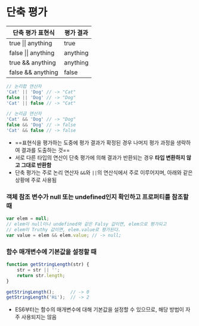 # 단축 평가

| 단축 평가 표현식           | 평가 결과    |
| ------------------- | -------- |
| true \|\| anything  | true     |
| false \|\| anything | anything |
| true && anything    | anything |
| false && anything   | false    |

```js
// 논리합 연산자
'Cat' || 'Dog' // -> "Cat"
false || 'Dog' // -> "Dog"
'Cat' || false // -> "Cat"

// 논리곱 연산자
'Cat' && 'Dog' // -> "Dog"
false && 'Dog' // -> false
'Cat' && false // -> false
```

* ==표현식을 평가하는 도중에 평가 결과가 확정된 경우 나머지 평가 과정을 생략하여 결과를 도출하는 것==
* 서로 다른 타입의 연산이 단축 평가에 의해 결과가 반환되는 경우 **타입 변환하지 않고 그대로 반환함**
* 단축 평가는 주로 논리 연산자 `&&`와 `||`의 연산식에서 주로 이루어지며, 아래와 같은 상황에 주로 사용됨

### 객체 참조 변수가 null 또는 undefined인지 확인하고 프로퍼티를 참조할 때

```js
var elem = null;
// elem이 null이나 undefined와 같은 Falsy 값이면, elem으로 평가되고
// elem이 Truthy 값이면, elem.value로 평가된다.
var value = elem && elem.value; // -> null;
```

### 함수 매개변수에 기본값을 설정할 때

```js
function getStringLength(str) {
	str = str || '';
	return str.length;
}

getStringLength();      // -> 0
getStringLength('Hi');  // -> 2
```

* ES6부터는 함수의 매개변수에 대해 기본값을 설정할 수 있으므로, 해당 방법이 자주 사용되지는 않음